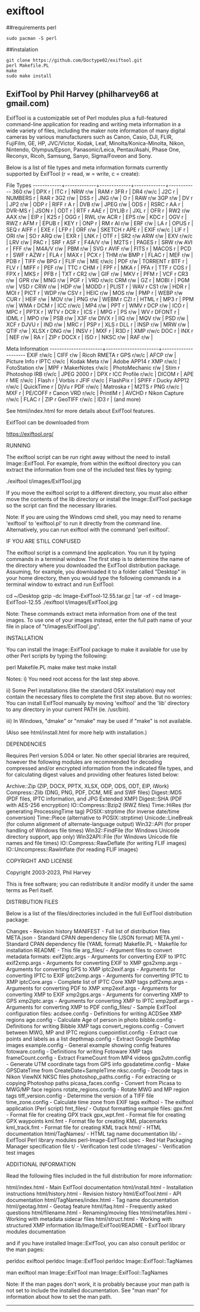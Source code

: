 # exiftool

##requirements perl
```
sudo pacman -S perl
```
##instalation
```
git clone https://github.com/Doctype02/exiftool.git
perl Makefile.PL
make
sudo make install

```

ExifTool by Phil Harvey (philharvey66 at gmail.com)
----------------------------------------------------------------------------

ExifTool is a customizable set of Perl modules plus a full-featured
command-line application for reading and writing meta information in a wide
variety of files, including the maker note information of many digital
cameras by various manufacturers such as Canon, Casio, DJI, FLIR, FujiFilm,
GE, HP, JVC/Victor, Kodak, Leaf, Minolta/Konica-Minolta, Nikon, Nintendo,
Olympus/Epson, Panasonic/Leica, Pentax/Asahi, Phase One, Reconyx, Ricoh,
Samsung, Sanyo, Sigma/Foveon and Sony.

Below is a list of file types and meta information formats currently
supported by ExifTool (r = read, w = write, c = create):

  File Types
  ------------+-------------+-------------+-------------+------------
  360   r/w   | DPX   r     | ITC   r     | NRW   r/w   | RAM   r
  3FR   r     | DR4   r/w/c | J2C   r     | NUMBERS r   | RAR   r
  3G2   r/w   | DSS   r     | JNG   r/w   | O     r     | RAW   r/w
  3GP   r/w   | DV    r     | JP2   r/w   | ODP   r     | RIFF  r
  A     r     | DVB   r/w   | JPEG  r/w   | ODS   r     | RSRC  r
  AA    r     | DVR-MS r    | JSON  r     | ODT   r     | RTF   r
  AAE   r     | DYLIB r     | JXL   r     | OFR   r     | RW2   r/w
  AAX   r/w   | EIP   r     | K25   r     | OGG   r     | RWL   r/w
  ACR   r     | EPS   r/w   | KDC   r     | OGV   r     | RWZ   r
  AFM   r     | EPUB  r     | KEY   r     | ONP   r     | RM    r
  AI    r/w   | ERF   r/w   | LA    r     | OPUS  r     | SEQ   r
  AIFF  r     | EXE   r     | LFP   r     | ORF   r/w   | SKETCH r
  APE   r     | EXIF  r/w/c | LIF   r     | ORI   r/w   | SO    r
  ARQ   r/w   | EXR   r     | LNK   r     | OTF   r     | SR2   r/w
  ARW   r/w   | EXV   r/w/c | LRV   r/w   | PAC   r     | SRF   r
  ASF   r     | F4A/V r/w   | M2TS  r     | PAGES r     | SRW   r/w
  AVI   r     | FFF   r/w   | M4A/V r/w   | PBM   r/w   | SVG   r
  AVIF  r/w   | FITS  r     | MACOS r     | PCD   r     | SWF   r
  AZW   r     | FLA   r     | MAX   r     | PCX   r     | THM   r/w
  BMP   r     | FLAC  r     | MEF   r/w   | PDB   r     | TIFF  r/w
  BPG   r     | FLIF  r/w   | MIE   r/w/c | PDF   r/w   | TORRENT r
  BTF   r     | FLV   r     | MIFF  r     | PEF   r/w   | TTC   r
  CHM   r     | FPF   r     | MKA   r     | PFA   r     | TTF   r
  COS   r     | FPX   r     | MKS   r     | PFB   r     | TXT   r
  CR2   r/w   | GIF   r/w   | MKV   r     | PFM   r     | VCF   r
  CR3   r/w   | GPR   r/w   | MNG   r/w   | PGF   r     | VRD   r/w/c
  CRM   r/w   | GZ    r     | MOBI  r     | PGM   r/w   | VSD   r
  CRW   r/w   | HDP   r/w   | MODD  r     | PLIST r     | WAV   r
  CS1   r/w   | HDR   r     | MOI   r     | PICT  r     | WDP   r/w
  CSV   r     | HEIC  r/w   | MOS   r/w   | PMP   r     | WEBP  r/w
  CUR   r     | HEIF  r/w   | MOV   r/w   | PNG   r/w   | WEBM  r
  CZI   r     | HTML  r     | MP3   r     | PPM   r/w   | WMA   r
  DCM   r     | ICC   r/w/c | MP4   r/w   | PPT   r     | WMV   r
  DCP   r/w   | ICO   r     | MPC   r     | PPTX  r     | WTV   r
  DCR   r     | ICS   r     | MPG   r     | PS    r/w   | WV    r
  DFONT r     | IDML  r     | MPO   r/w   | PSB   r/w   | X3F   r/w
  DIVX  r     | IIQ   r/w   | MQV   r/w   | PSD   r/w   | XCF   r
  DJVU  r     | IND   r/w   | MRC   r     | PSP   r     | XLS   r
  DLL   r     | INSP  r/w   | MRW   r/w   | QTIF  r/w   | XLSX  r
  DNG   r/w   | INSV  r     | MXF   r     | R3D   r     | XMP   r/w/c
  DOC   r     | INX   r     | NEF   r/w   | RA    r     | ZIP   r
  DOCX  r     | ISO   r     | NKSC  r/w   | RAF   r/w   |

  Meta Information
  ----------------------+----------------------+---------------------
  EXIF           r/w/c  |  CIFF           r/w  |  Ricoh RMETA    r
  GPS            r/w/c  |  AFCP           r/w  |  Picture Info   r
  IPTC           r/w/c  |  Kodak Meta     r/w  |  Adobe APP14    r
  XMP            r/w/c  |  FotoStation    r/w  |  MPF            r
  MakerNotes     r/w/c  |  PhotoMechanic  r/w  |  Stim           r
  Photoshop IRB  r/w/c  |  JPEG 2000      r    |  DPX            r
  ICC Profile    r/w/c  |  DICOM          r    |  APE            r
  MIE            r/w/c  |  Flash          r    |  Vorbis         r
  JFIF           r/w/c  |  FlashPix       r    |  SPIFF          r
  Ducky APP12    r/w/c  |  QuickTime      r    |  DjVu           r
  PDF            r/w/c  |  Matroska       r    |  M2TS           r
  PNG            r/w/c  |  MXF            r    |  PE/COFF        r
  Canon VRD      r/w/c  |  PrintIM        r    |  AVCHD          r
  Nikon Capture  r/w/c  |  FLAC           r    |  ZIP            r
  GeoTIFF        r/w/c  |  ID3            r    |  (and more)

See html/index.html for more details about ExifTool features.

ExifTool can be downloaded from

  https://exiftool.org/

RUNNING

The exiftool script can be run right away without the need to install
Image::ExifTool.  For example, from within the exiftool directory you can
extract the information from one of the included test files by typing:

  ./exiftool t/images/ExifTool.jpg

If you move the exiftool script to a different directory, you must also
either move the contents of the lib directory or install the Image::ExifTool
package so the script can find the necessary libraries.

Note:  If you are using the Windows cmd shell, you may need to rename
'exiftool' to 'exiftool.pl' to run it directly from the command line.
Alternatively, you can run exiftool with the command 'perl exiftool'.

IF YOU ARE STILL CONFUSED

The exiftool script is a command line application.  You run it by typing
commands in a terminal window.  The first step is to determine the name of
the directory where you downloaded the ExifTool distribution package.
Assuming, for example, you downloaded it to a folder called "Desktop" in
your home directory, then you would type the following commands in a
terminal window to extract and run ExifTool:

  cd ~/Desktop
  gzip -dc Image-ExifTool-12.55.tar.gz | tar -xf -
  cd Image-ExifTool-12.55
  ./exiftool t/images/ExifTool.jpg

Note:  These commands extract meta information from one of the test images. 
To use one of your images instead, enter the full path name of your file in
place of "t/images/ExifTool.jpg".

INSTALLATION

You can install the Image::ExifTool package to make it available for use by
other Perl scripts by typing the following:

  perl Makefile.PL
  make
  make test
  make install

Notes:
  i) You need root access for the last step above.

  ii) Some Perl installations (like the standard OSX installation) may not
  contain the necessary files to complete the first step above.  But no
  worries:  You can install ExifTool manually by moving 'exiftool' and the
  'lib' directory to any directory in your current PATH (ie. /usr/bin).

  iii) In Windows, "dmake" or "nmake" may be used if "make" is not
  available.

(Also see html/install.html for more help with installation.)

DEPENDENCIES

Requires Perl version 5.004 or later.  No other special libraries are
required, however the following modules are recommended for decoding
compressed and/or encrypted information from the indicated file types, and
for calculating digest values and providing other features listed below:

  Archive::Zip         (ZIP, DOCX, PPTX, XLSX, ODP, ODS, ODT, EIP, iWork)
  Compress::Zlib       (DNG, PNG, PDF, DCM, MIE and SWF files)
  Digest::MD5          (PDF files, IPTC information, and JPG Extended XMP)
  Digest::SHA          (PDF with AES-256 encryption)
  IO::Compress::Bzip2  (RWZ files)
  Time::HiRes          (for generating ProcessingTime tag)
  POSIX::strptime      (for inverse date/time conversion)
  Time::Piece          (alternative to POSIX::strptime)
  Unicode::LineBreak   (for column alignment of alternate-language output)
  Win32::API           (for proper handling of Windows file times)
  Win32::FindFile      (for Windows Unicode directory support, app only)
  Win32API::File       (for Windows Unicode file names and file times)
  IO::Compress::RawDeflate   (for writing FLIF images)
  IO::Uncompress::RawInflate (for reading FLIF images)

COPYRIGHT AND LICENSE

Copyright 2003-2023, Phil Harvey

This is free software; you can redistribute it and/or modify it under the
same terms as Perl itself.

DISTRIBUTION FILES

Below is a list of the files/directories included in the full ExifTool
distribution package:

  Changes                   - Revision history
  MANIFEST                  - Full list of distribution files
  META.json                 - Standard CPAN dependency file (JSON format)
  META.yml                  - Standard CPAN dependency file (YAML format)
  Makefile.PL               - Makefile for installation
  README                    - This file
  arg_files/                - Argument files to convert metadata formats:
    exif2iptc.args            - Arguments for converting EXIF to IPTC
    exif2xmp.args             - Arguments for converting EXIF to XMP
    gps2xmp.args              - Arguments for converting GPS to XMP
    iptc2exif.args            - Arguments for converting IPTC to EXIF
    iptc2xmp.args             - Arguments for converting IPTC to XMP
    iptcCore.args             - Complete list of IPTC Core XMP tags
    pdf2xmp.args              - Arguments for converting PDF to XMP
    xmp2exif.args             - Arguments for converting XMP to EXIF
    xmp2gps.args              - Arguments for converting XMP to GPS
    xmp2iptc.args             - Arguments for converting XMP to IPTC
    xmp2pdf.args              - Arguments for converting XMP to PDF
  config_files/             - Sample ExifTool configuration files:
    acdsee.config             - Definitions for writing ACDSee XMP regions
    age.config                - Calculate Age of person in photo
    bibble.config             - Definitions for writing Bibble XMP tags
    convert_regions.config    - Convert between MWG, MP and IPTC regions
    cuepointlist.config       - Extract cue points and labels as a list
    depthmap.config           - Extract Google DepthMap images
    example.config            - General example showing config features
    fotoware.config           - Definitions for writing Fotoware XMP tags
    frameCount.config         - Extract FrameCount from MP4 videos
    gps2utm.config            - Generate UTM coordinate tags from GPS info
    gpsdatetime.config        - Make GPSDateTime from CreateDate+SampleTime
    nksc.config               - Decode tags in Nikon ViewNX NKSC files
    photoshop_paths.config    - For extracting or copying Photoshop paths
    picasa_faces.config       - Convert from Picasa to MWG/MP face regions
    rotate_regions.config     - Rotate MWG and MP region tags
    tiff_version.config       - Determine the version of a TIFF file
    time_zone.config          - Calculate time zone from EXIF tags
  exiftool                  - The exiftool application (Perl script)
  fmt_files/                - Output formatting example files:
    gpx.fmt                   - Format file for creating GPX track
    gpx_wpt.fmt               - Format file for creating GPX waypoints
    kml.fmt                   - Format file for creating KML placemarks
    kml_track.fmt             - Format file for creating KML track
  html/                     - HTML documentation
  html/TagNames/            - HTML tag name documentation
  lib/                      - ExifTool Perl library modules
  perl-Image-ExifTool.spec  - Red Hat Packaging Manager specification file
  t/                        - Verification test code
  t/images/                 - Verification test images

ADDITIONAL INFORMATION

Read the following files included in the full distribution for more
information:

  html/index.html           - Main ExifTool documentation
  html/install.html         - Installation instructions
  html/history.html         - Revision history
  html/ExifTool.html        - API documentation
  html/TagNames/index.html  - Tag name documentation
  html/geotag.html          - Geotag feature
  html/faq.html             - Frequently asked questions
  html/filename.html        - Renaming/moving files
  html/metafiles.html       - Working with metadata sidecar files
  html/struct.html          - Working with structured XMP information
  lib/Image/ExifTool/README - ExifTool library modules documentation

and if you have installed Image::ExifTool, you can also consult perldoc or
the man pages:

  perldoc exiftool
  perldoc Image::ExifTool
  perldoc Image::ExifTool::TagNames

  man exiftool
  man Image::ExifTool
  man Image::ExifTool::TagNames

Note: If the man pages don't work, it is probably because your man path is
not set to include the installed documentation.  See "man man" for
information about how to set the man path.

----------------------------------------------------------------------------

